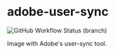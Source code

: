 # adobe-user-sync
![GitHub Workflow Status (branch)](https://img.shields.io/github/workflow/status/Outwood/adobe-user-sync/Docker/main)

Image with Adobe's user-sync tool.
